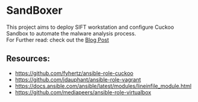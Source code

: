 # SandBoxer

This project aims to deploy SIFT workstation and configure Cuckoo Sandbox to automate the malware analysis process.  
For Further read: check out the [Blog Post](https://layer0.xyz/malware_forensics/2020/04/14/Cuckoo_SIFT_With_Ansible/)  

## Resources:

* https://github.com/fyhertz/ansible-role-cuckoo
* https://github.com/jdauphant/ansible-role-vagrant
* https://docs.ansible.com/ansible/latest/modules/lineinfile_module.html
* https://github.com/mediapeers/ansible-role-virtualbox
